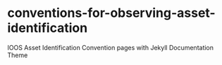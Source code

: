 # conventions-for-observing-asset-identification
IOOS Asset Identification Convention pages with Jekyll Documentation Theme
